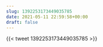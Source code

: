 ```yaml
---
slug: 1392253173449035785
date: 2021-05-11 22:59:58+00:00
draft: false
---
```


{{< tweet 1392253173449035785 >}}

